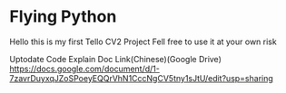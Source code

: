 # Flying Python

Hello this is my first Tello CV2 Project
Fell free to use it at your own risk

Uptodate Code Explain Doc Link(Chinese)(Google Drive) https://docs.google.com/document/d/1-7zavrDuyxqJZoSPoeyEQQrVhN1CccNgCV5tny1sJtU/edit?usp=sharing
